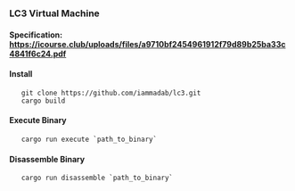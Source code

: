 ### LC3 Virtual Machine

#### Specification: https://icourse.club/uploads/files/a9710bf2454961912f79d89b25ba33c4841f6c24.pdf

#### Install
```shell
   git clone https://github.com/iammadab/lc3.git
   cargo build
```

#### Execute Binary
```shell
   cargo run execute `path_to_binary`
```

#### Disassemble Binary
```shell
   cargo run disassemble `path_to_binary`
```